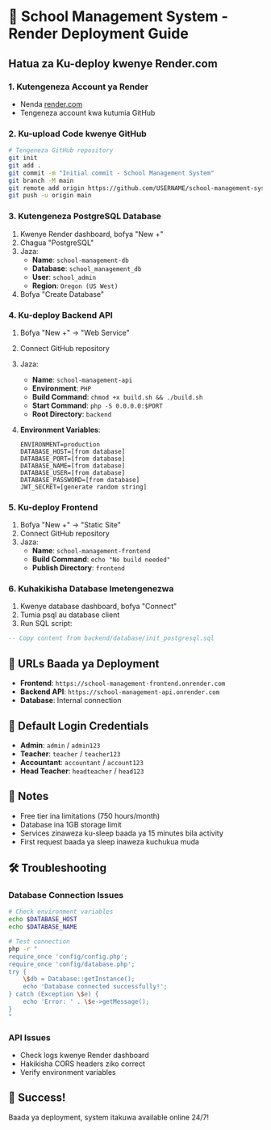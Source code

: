 # 🚀 School Management System - Render Deployment Guide

## Hatua za Ku-deploy kwenye Render.com

### 1. **Kutengeneza Account ya Render**
- Nenda [render.com](https://render.com)
- Tengeneza account kwa kutumia GitHub

### 2. **Ku-upload Code kwenye GitHub**
```bash
# Tengeneza GitHub repository
git init
git add .
git commit -m "Initial commit - School Management System"
git branch -M main
git remote add origin https://github.com/USERNAME/school-management-system.git
git push -u origin main
```

### 3. **Kutengeneza PostgreSQL Database**
1. Kwenye Render dashboard, bofya "New +"
2. Chagua "PostgreSQL"
3. Jaza:
   - **Name**: `school-management-db`
   - **Database**: `school_management_db`
   - **User**: `school_admin`
   - **Region**: `Oregon (US West)`
4. Bofya "Create Database"

### 4. **Ku-deploy Backend API**
1. Bofya "New +" → "Web Service"
2. Connect GitHub repository
3. Jaza:
   - **Name**: `school-management-api`
   - **Environment**: `PHP`
   - **Build Command**: `chmod +x build.sh && ./build.sh`
   - **Start Command**: `php -S 0.0.0.0:$PORT`
   - **Root Directory**: `backend`

4. **Environment Variables**:
   ```
   ENVIRONMENT=production
   DATABASE_HOST=[from database]
   DATABASE_PORT=[from database]
   DATABASE_NAME=[from database]
   DATABASE_USER=[from database]
   DATABASE_PASSWORD=[from database]
   JWT_SECRET=[generate random string]
   ```

### 5. **Ku-deploy Frontend**
1. Bofya "New +" → "Static Site"
2. Connect GitHub repository
3. Jaza:
   - **Name**: `school-management-frontend`
   - **Build Command**: `echo "No build needed"`
   - **Publish Directory**: `frontend`

### 6. **Kuhakikisha Database Imetengenezwa**
1. Kwenye database dashboard, bofya "Connect"
2. Tumia psql au database client
3. Run SQL script:
```sql
-- Copy content from backend/database/init_postgresql.sql
```

## 🔗 URLs Baada ya Deployment

- **Frontend**: `https://school-management-frontend.onrender.com`
- **Backend API**: `https://school-management-api.onrender.com`
- **Database**: Internal connection

## 🔑 Default Login Credentials

- **Admin**: `admin` / `admin123`
- **Teacher**: `teacher` / `teacher123`
- **Accountant**: `accountant` / `account123`
- **Head Teacher**: `headteacher` / `head123`

## 📝 Notes

- Free tier ina limitations (750 hours/month)
- Database ina 1GB storage limit
- Services zinaweza ku-sleep baada ya 15 minutes bila activity
- First request baada ya sleep inaweza kuchukua muda

## 🛠️ Troubleshooting

### Database Connection Issues
```bash
# Check environment variables
echo $DATABASE_HOST
echo $DATABASE_NAME

# Test connection
php -r "
require_once 'config/config.php';
require_once 'config/database.php';
try {
    \$db = Database::getInstance();
    echo 'Database connected successfully!';
} catch (Exception \$e) {
    echo 'Error: ' . \$e->getMessage();
}
"
```

### API Issues
- Check logs kwenye Render dashboard
- Hakikisha CORS headers ziko correct
- Verify environment variables

## 🎉 Success!

Baada ya deployment, system itakuwa available online 24/7!
